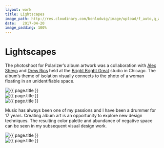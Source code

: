 ```yaml
---
layout: work
title: Lightscapes
image_path: http://res.cloudinary.com/benludwig/image/upload/f_auto,q_auto/v1500156170/lightscapes-1_g3wz5e.jpg
date:   2017-04-20
image_padding: 100%
---
```

<div class="grid-container">
<div class="grid">


<div class="grid-item">
  <div class="copy-block split revealblock">
  <div class="copy-left">
    <h1>Lightscapes</h1>
    </div>
    <div class="copy-right">
    <p>The photoshoot for Polarizer’s album artwork was a collaboration with <a href="https://alexsheyn.com/" target="_blank" class="link-inline">Alex Sheyn</a>
and <a href="https://drewrios.com/" target="_blank" class="link-inline">Drew Rios</a> held at the <a href="https://brightbrightgreat.com/" target="_blank" class="link-inline">Bright Bright Great</a> studio in Chicago. The album’s theme of isolation visually connects to the photo of a woman floating in an unidentifiable space.</p>
</div>
  </div>
</div>

<div class="grid-item">
<div class="imgblock revealblock">
  <div class="signal"></div>
  <div class="imgfull">
  <img src="http://res.cloudinary.com/benludwig/image/upload/f_auto,q_auto/v1500156170/lightscapes-1_g3wz5e.jpg" alt="{{ page.title }}" onload="imgLoaded(this)">
</div>
</div>
</div>

<div class="grid-item">
<div class="imgblock revealblock">
  <div class="signal"></div>
  <div class="imgfull">
  <img src="http://res.cloudinary.com/benludwig/image/upload/f_auto,q_auto/v1500156151/lightscapes-2_per0o5.jpg" alt="{{ page.title }}" onload="imgLoaded(this)">
</div>
</div>
</div>

<div class="grid-item">
<div class="imgblock revealblock">
  <div class="signal"></div>
  <div class="imgfull">
  <img src="http://res.cloudinary.com/benludwig/image/upload/f_auto,q_auto/v1500156169/lightscapes-3_m7inop.jpg" alt="{{ page.title }}" onload="imgLoaded(this)">
</div>
</div>
</div>

<div class="grid-item">
  <div class="copy-block split revealblock">
  <div class="copy-left">
    <p>Music has always been one of my passions and I have been a drummer for 17 years.
Creating album art is an opportunity to explore new design techniques. The resulting color palette and abundance of negative space can be seen in my subsequent visual design work.</p>
</div>
  </div>
</div>

<div class="grid-item">
<div class="imgblock revealblock">
  <div class="signal"></div>
  <div class="imgfull">
  <img src="http://res.cloudinary.com/benludwig/image/upload/f_auto,q_auto/v1500156168/lightscapes-4_naxorp.jpg" alt="{{ page.title }}" onload="imgLoaded(this)">
</div>
</div>
</div>

<div class="grid-item">
<div class="imgblock revealblock">
  <div class="signal"></div>
  <div class="imgfull">
  <img src="http://res.cloudinary.com/benludwig/image/upload/f_auto,q_auto/v1500156138/lightscapes-5_pdnqcn.jpg" alt="{{ page.title }}" onload="imgLoaded(this)">
</div>
</div>
</div>

</div>
</div>
